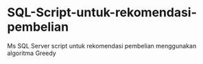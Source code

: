 # SQL-Script-untuk-rekomendasi-pembelian
Ms SQL Server script untuk rekomendasi pembelian menggunakan algoritma Greedy
